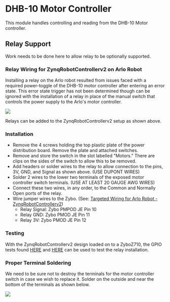 # DHB-10 Motor Controller

This module handles controlling and reading from the DHB-10 Motor controller.

## Relay Support
Work needs to be done here to allow relay to be optionally supported.

### Relay Wiring for ZynqRobotControllerv2 on Arlo Robot

Installing a relay on the Arlo robot resulted from issues faced with a required power-toggle of the DHB-10 motor controller after entering an error state. This error state trigger has not been determined though can be ignored with the installation of a relay in place of the manual switch that controls the power supply to the Arlo's motor controller.

<p><img src="https://github.com/smartsystemslab-uf/ROS-ArloRobot/blob/master/dhb10-controller/Resources/Relay%20Wiring%20for%20ZynqRobotControllerv2%20on%20Arlo%20Robot.jpg?raw=True"/> </p>

Relays can be added to the ZynqRobotControllerv2 setup as shown above.

### Installation
 - Remove the 4 screws holding the top plastic plate of the power distribution board. Remove the plate and attached switches.
 - Remove and store the switch in the slot labelled "Motors." There are clips on the sides of the switch to allow this to be removed.
 - Add headers or solder wires to the relay to allow connection to the pins, 3V, GND, and Signal as shown above. (USE DUPONT WIRES)
 - Solder 2 wires to the lower two terminals of the exposed motor controller switch terminals. (USE AT LEAST 20 GAUGE AWG WIRES)
 - Connect these two wires, in any order, to the Common and Normally Open ports of the relay.
 - Wire jumper wires to the Zybo. (See: [Targeted Wiring for Arlo Robot - ZynqRobotControllerv2](https://github.com/smartsystemslab-uf/ZynqRobotController/tree/master/FPGA/Zynq_Robot_Controller_v2#targeted-wiring-for-arlo-robot))
   - Relay Signal: Zybo PMPOD JE Pin 10
   - Relay GND: Zybo PMOD JE Pin 11
   - Relay 3V: Zybo PMOD JE Pin 12


### Testing
With the ZynqRobotControllerv2 design loaded on to a ZyboZ710, the GPIO tests found [HERE](https://github.com/smartsystemslab-uf/ZynqRobotController/blob/master/Software/UIO/GPIO_0_Low.cpp) and [HERE](https://github.com/smartsystemslab-uf/ZynqRobotController/blob/master/Software/UIO/GPIO_0_High.cpp) can be used to test the relay installation.


### Proper Terminal Soldering
We need to be sure not to destroy the terminals for the motor controller switch in case we wish to replace it. Solder on the outside and near the bottom of the terminals as shown below.

<p><img src="https://github.com/smartsystemslab-uf/ROS-ArloRobot/blob/master/dhb10-controller/Resources/TerminalSolderExample.jpg?raw=True"/> </p>
